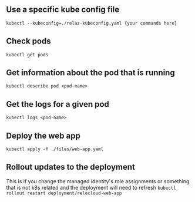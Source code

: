 
## Use a specific kube config file
`kubectl --kubeconfig=./relaz-kubeconfig.yaml {your commands here}`

## Check pods
`kubectl get pods`

## Get information about the pod that is running
`kubectl describe pod <pod-name>`

## Get the logs for a given pod
`kubectl logs <pod-name>`

## Deploy the web app
`kubectl apply -f ./files/web-app.yaml`

## Rollout updates to the deployment
This is if you change the managed identity's role assignments or something that is not k8s related and the deployment will need to refresh
`kubectl rollout restart deployment/relecloud-web-app`

